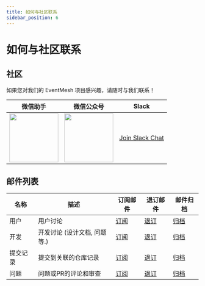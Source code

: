 ```yaml
---
title: 如何与社区联系
sidebar_position: 6
---
```


# 如何与社区联系

## 社区

如果您对我们的 EventMesh 项目感兴趣，请随时与我们联系！

| 微信助手                                              | 微信公众号                                    | Slack                                                                                                         |
|---------------------------------------------------------------|--------------------------------------------------------------|---------------------------------------------------------------------------------------------------------------|
| <img src="/images/contact/wechat-assistant.jpg" width="128"/> | <img src="/images/contact/wechat-official.jpg" width="128"/> | [Join Slack Chat](https://join.slack.com/t/the-asf/shared_invite/zt-1y375qcox-UW1898e4kZE_pqrNsrBM2g) |

## 邮件列表

|名称|描述|订阅邮件|退订邮件|邮件归档|
|-|-|-|-|-|
|用户|用户讨论|[订阅](mailto:users-subscribe@eventmesh.apache.org)|[退订](mailto:users-unsubscribe@eventmesh.apache.org)|[归档](http://mail-archives.apache.org/mod_mbox/eventmesh-dev)|
|开发|开发讨论 (设计文档, 问题等.)|[订阅](mailto:dev-subscribe@eventmesh.apache.org)|[退订](mailto:dev-unsubscribe@eventmesh.apache.org)|[归档](https://lists.apache.org/list.html?dev@eventmesh.apache.org)|
|提交记录|提交到关联的仓库记录| [订阅](mailto:commits-subscribe@eventmesh.apache.org) |[退订](mailto:commits-unsubscribe@eventmesh.apache.org) |[归档](https://lists.apache.org/list.html?commits@eventmesh.apache.org)|
|问题|问题或PR的评论和审查| [订阅](mailto:commits-subscribe@eventmesh.apache.org) |[退订](mailto:commits-unsubscribe@eventmesh.apache.org) |[归档](https://lists.apache.org/list.html?commits@eventmesh.apache.org)|

